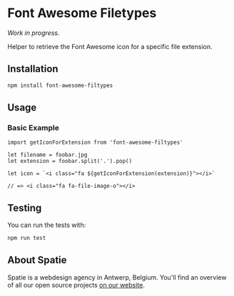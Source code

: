 # Font Awesome Filetypes

*Work in progress.*

Helper to retrieve the Font Awesome icon for a specific file extension.

## Installation

```bash
npm install font-awesome-filtypes
```

## Usage

### Basic Example

```es6
import getIconForExtension from 'font-awesome-filtypes'

let filename = foobar.jpg
let extension = foobar.split('.').pop()

let icon = `<i class="fa ${getIconForExtension(extension)}"></i>`

// => <i class="fa fa-file-image-o"></i>
```

## Testing

You can run the tests with:

```bash
npm run test
```

## About Spatie

Spatie is a webdesign agency in Antwerp, Belgium. You'll find an overview of all our open source projects [on our website](https://spatie.be/opensource).

